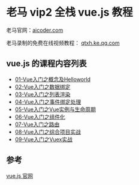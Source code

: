 # 老马 vip2 全栈 vue.js 教程

老马官网：[aicoder.com](http://aicoder.com)

老马录制的免费在线视频教程： [qtxh.ke.qq.com](http://qtxh.ke.qq.com/)

## vue.js 的课程内容列表

- [01-Vue入门之概念及Helloworld](/pages/vue/01-Vue入门之概念及Helloworld.md)
- [02-Vue入门之数据绑定](/pages/vue/02-Vue入门之数据绑定.md)
- [03-Vue入门之列表渲染](/pages/vue/03-Vue入门之列表渲染.md)
- [04-Vue入门之事件绑定处理](/pages/vue/04-Vue入门之事件绑定处理.md)
- [05-Vue入门之Vue实例与生命周期](/pages/vue/05-Vue入门之Vue实例与生命周期.md)
- [06-Vue入门之组件化](/pages/vue/06-Vue入门之组件化.md)
- [07-Vue入门之路由](/pages/vue/07-Vue入门之路由.md)
- [08-Vue入门之综合项目实战](/pages/vue/08-Vue入门之综合项目实战.md)
- [09-Vue入门之Vuex实战](/pages/vue/10-Vue入门之Vuex实战.md)

## 参考

[vue.js 官网](https://cn.vuejs.org/index.html)
